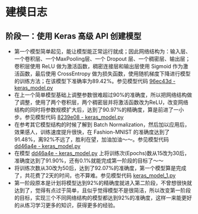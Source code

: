 # 建模日志
## 阶段一：使用 Keras 高级 API 创建模型
- 第一个模型简单起见，能让模型能正常运行就成；因此网络结构为：输入层、一个卷积层、一个MaxPooling层、一个 Dropout 层、一个稠密层、输出层；卷积层使用 ReLU 做为激活函数，稠密连接层和输出层使用 Sigmoid 作为激活函数，最后使用 CrossEntropy 做为损失函数，使用随机梯度下降进行模型的训练方法；在该模型下准确率为89.42%。参见模型代码 [96ec43d - keras_model.py](https://github.com/kai-zhong/discover-intelligence/blob/96ec43d97740f59f81405845e80f6aebd1700bd2/cnn_practice/keras_model.py)
- 在上一个简单模型基础上调整参数很难超过90%的准确度，所以把网络结构做了调整，使用了两个卷积层，两个稠密层并将激活函数改为ReLU，改变网络结构的同时将参数规模扩大后，达到了90.97%的精确度，算是前进了一小步。参见模型代码 [8239e08 - keras_model.py](https://github.com/kai-zhong/discover-intelligence/blob/8239e08077dba39ef9da7c30b40974cbd8a50e9a/cnn_practice/keras_model.py)
- 在参考其它模型结构的时候了解到 Batch Normalization，然后加以应用后，效果感人，训练速度提升很快，在 Fashion-MNIST 的准确度达到了91.48%，离92%不远了，胜利在望，加油加油～～。参见模型代码 [dd46a4e - keras_model.py](https://github.com/kai-zhong/discover-intelligence/blob/dd46a4e629b76acdaeda1c450cfde6dd676c711a/cnn_practice/keras_model.py)
- 在模型 [dd46a4e - keras_model.py](https://github.com/kai-zhong/discover-intelligence/blob/dd46a4e629b76acdaeda1c450cfde6dd676c711a/cnn_practice/keras_model.py) 上将训练次(Epochs)数从15改为30后，准确度达到了91.90%，还有0.1%就能完成第一阶段的目标了～～
- 将训练次数从30改为50后，达到了92.07%的准确度，第一个模型算是完成了，共花费了2天的时间，也不算难。参见模型代码 [keras_model_1.py](https://github.com/kai-zhong/discover-intelligence/blob/master/cnn_practice/keras_model_1.py)
- 第一阶段原本是计划将模型达到92%的精确度就进入第二阶段，不曾想很快就达到了，觉得有点过于简单，且似乎觉得模型不是很简洁，所以改变第一阶段的目标，实现三个不同网络结构的模型都达到92%的准确度，这样一来能更好的从练习学习更多的知识，获得更多的经验。
